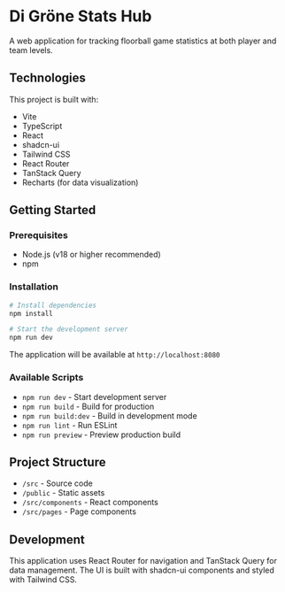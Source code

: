 # Di Gröne Stats Hub

A web application for tracking floorball game statistics at both player and team levels.

## Technologies

This project is built with:

- Vite
- TypeScript
- React
- shadcn-ui
- Tailwind CSS
- React Router
- TanStack Query
- Recharts (for data visualization)

## Getting Started

### Prerequisites

- Node.js (v18 or higher recommended)
- npm

### Installation

```sh
# Install dependencies
npm install

# Start the development server
npm run dev
```

The application will be available at `http://localhost:8080`

### Available Scripts

- `npm run dev` - Start development server
- `npm run build` - Build for production
- `npm run build:dev` - Build in development mode
- `npm run lint` - Run ESLint
- `npm run preview` - Preview production build

## Project Structure

- `/src` - Source code
- `/public` - Static assets
- `/src/components` - React components
- `/src/pages` - Page components

## Development

This application uses React Router for navigation and TanStack Query for data management. The UI is built with shadcn-ui components and styled with Tailwind CSS.
